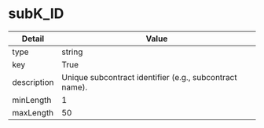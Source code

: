 # subK_ID
| Detail | Value |
| ------ | ----- |
| type | string |
| key | True |
| description | Unique subcontract identifier (e.g., subcontract name). |
| minLength | 1 |
| maxLength | 50 |
